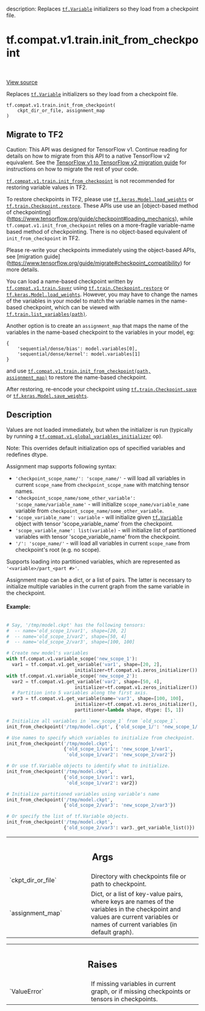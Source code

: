 description: Replaces <a href="../../../../tf/Variable.md"><code>tf.Variable</code></a> initializers so they load from a checkpoint file.

<div itemscope itemtype="http://developers.google.com/ReferenceObject">
<meta itemprop="name" content="tf.compat.v1.train.init_from_checkpoint" />
<meta itemprop="path" content="Stable" />
</div>

# tf.compat.v1.train.init_from_checkpoint

<!-- Insert buttons and diff -->

<table class="tfo-notebook-buttons tfo-api nocontent" align="left">

</table>

<a target="_blank" href="/code/stable/tensorflow/python/training/checkpoint_utils.py">View source</a>



Replaces <a href="../../../../tf/Variable.md"><code>tf.Variable</code></a> initializers so they load from a checkpoint file.

<pre class="devsite-click-to-copy prettyprint lang-py tfo-signature-link">
<code>tf.compat.v1.train.init_from_checkpoint(
    ckpt_dir_or_file, assignment_map
)
</code></pre>





 <section><devsite-expandable expanded>
 <h2 class="showalways">Migrate to TF2</h2>

Caution: This API was designed for TensorFlow v1.
Continue reading for details on how to migrate from this API to a native
TensorFlow v2 equivalent. See the
[TensorFlow v1 to TensorFlow v2 migration guide](https://www.tensorflow.org/guide/migrate)
for instructions on how to migrate the rest of your code.

<a href="../../../../tf/compat/v1/train/init_from_checkpoint.md"><code>tf.compat.v1.train.init_from_checkpoint</code></a> is not recommended for restoring
variable values in TF2.

To restore checkpoints in TF2, please use
<a href="../../../../tf/keras/Model.md#load_weights"><code>tf.keras.Model.load_weights</code></a> or <a href="../../../../tf/train/Checkpoint.md#restore"><code>tf.train.Checkpoint.restore</code></a>. These APIs use
use an [object-based method of checkpointing]
(https://www.tensorflow.org/guide/checkpoint#loading_mechanics), while
`tf.compat.v1.init_from_checkpoint` relies on a more-fragile variable-name
based method of checkpointing. There is no object-based equivalent of
`init_from_checkpoint` in TF2.

Please re-write your checkpoints immediately using the object-based APIs,
see [migration guide]
(https://www.tensorflow.org/guide/migrate#checkpoint_compatibility) for more
details.

You can load a name-based checkpoint written by <a href="../../../../tf/compat/v1/train/Saver.md"><code>tf.compat.v1.train.Saver</code></a>
using <a href="../../../../tf/train/Checkpoint.md#restore"><code>tf.train.Checkpoint.restore</code></a> or <a href="../../../../tf/keras/Model.md#load_weights"><code>tf.keras.Model.load_weights</code></a>. However,
you may have to change the names of the variables in your model to match the
variable names in the name-based checkpoint, which can be viewed with
<a href="../../../../tf/train/list_variables.md"><code>tf.train.list_variables(path)</code></a>.

Another option is to create an `assignment_map` that maps the name of the
variables in the name-based checkpoint to the variables in your model, eg:
```
{
    'sequential/dense/bias': model.variables[0],
    'sequential/dense/kernel': model.variables[1]
}
```
and use <a href="../../../../tf/compat/v1/train/init_from_checkpoint.md"><code>tf.compat.v1.train.init_from_checkpoint(path, assignment_map)</code></a> to
restore the name-based checkpoint.

After restoring, re-encode your checkpoint using <a href="../../../../tf/train/Checkpoint.md#save"><code>tf.train.Checkpoint.save</code></a>
or <a href="../../../../tf/keras/Model.md#save_weights"><code>tf.keras.Model.save_weights</code></a>.



 </aside></devsite-expandable></section>

<h2>Description</h2>

<!-- Placeholder for "Used in" -->



Values are not loaded immediately, but when the initializer is run
(typically by running a <a href="../../../../tf/compat/v1/global_variables_initializer.md"><code>tf.compat.v1.global_variables_initializer</code></a> op).

Note: This overrides default initialization ops of specified variables and
redefines dtype.

Assignment map supports following syntax:

* `'checkpoint_scope_name/': 'scope_name/'` - will load all variables in
  current `scope_name` from `checkpoint_scope_name` with matching tensor
  names.
* `'checkpoint_scope_name/some_other_variable': 'scope_name/variable_name'` -
  will initialize `scope_name/variable_name` variable
  from `checkpoint_scope_name/some_other_variable`.
* `'scope_variable_name': variable` - will initialize given <a href="../../../../tf/Variable.md"><code>tf.Variable</code></a>
  object with tensor 'scope_variable_name' from the checkpoint.
* `'scope_variable_name': list(variable)` - will initialize list of
  partitioned variables with tensor 'scope_variable_name' from the checkpoint.
* `'/': 'scope_name/'` - will load all variables in current `scope_name` from
  checkpoint's root (e.g. no scope).

Supports loading into partitioned variables, which are represented as
`'<variable>/part_<part #>'`.

Assignment map can be a dict, or a list of pairs.  The latter is
necessary to initialize multiple variables in the current graph from
the same variable in the checkpoint.

#### Example:



```python

# Say, '/tmp/model.ckpt' has the following tensors:
#  -- name='old_scope_1/var1', shape=[20, 2]
#  -- name='old_scope_1/var2', shape=[50, 4]
#  -- name='old_scope_2/var3', shape=[100, 100]

# Create new model's variables
with tf.compat.v1.variable_scope('new_scope_1'):
  var1 = tf.compat.v1.get_variable('var1', shape=[20, 2],
                         initializer=tf.compat.v1.zeros_initializer())
with tf.compat.v1.variable_scope('new_scope_2'):
  var2 = tf.compat.v1.get_variable('var2', shape=[50, 4],
                         initializer=tf.compat.v1.zeros_initializer())
  # Partition into 5 variables along the first axis.
  var3 = tf.compat.v1.get_variable(name='var3', shape=[100, 100],
                         initializer=tf.compat.v1.zeros_initializer(),
                         partitioner=lambda shape, dtype: [5, 1])

# Initialize all variables in `new_scope_1` from `old_scope_1`.
init_from_checkpoint('/tmp/model.ckpt', {'old_scope_1/': 'new_scope_1/'})

# Use names to specify which variables to initialize from checkpoint.
init_from_checkpoint('/tmp/model.ckpt',
                     {'old_scope_1/var1': 'new_scope_1/var1',
                      'old_scope_1/var2': 'new_scope_2/var2'})

# Or use tf.Variable objects to identify what to initialize.
init_from_checkpoint('/tmp/model.ckpt',
                     {'old_scope_1/var1': var1,
                      'old_scope_1/var2': var2})

# Initialize partitioned variables using variable's name
init_from_checkpoint('/tmp/model.ckpt',
                     {'old_scope_2/var3': 'new_scope_2/var3'})

# Or specify the list of tf.Variable objects.
init_from_checkpoint('/tmp/model.ckpt',
                     {'old_scope_2/var3': var3._get_variable_list()})

```

<!-- Tabular view -->
 <table class="responsive fixed orange">
<colgroup><col width="214px"><col></colgroup>
<tr><th colspan="2"><h2 class="add-link">Args</h2></th></tr>

<tr>
<td>
`ckpt_dir_or_file`
</td>
<td>
Directory with checkpoints file or path to checkpoint.
</td>
</tr><tr>
<td>
`assignment_map`
</td>
<td>
Dict, or a list of key-value pairs, where keys are names
of the variables in the checkpoint and values are current variables or
names of current variables (in default graph).
</td>
</tr>
</table>



<!-- Tabular view -->
 <table class="responsive fixed orange">
<colgroup><col width="214px"><col></colgroup>
<tr><th colspan="2"><h2 class="add-link">Raises</h2></th></tr>

<tr>
<td>
`ValueError`
</td>
<td>
If missing variables in current graph, or if missing
checkpoints or tensors in checkpoints.
</td>
</tr>
</table>

